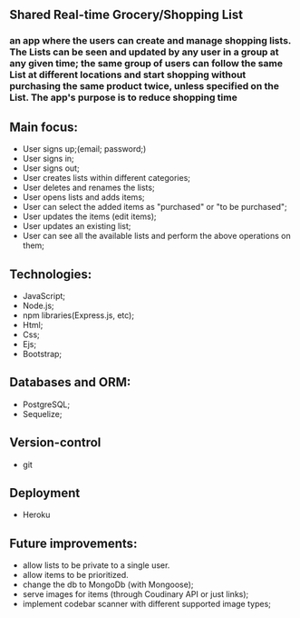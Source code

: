 ## Shared Real-time Grocery/Shopping List
### an app where the users can create and manage shopping lists. The Lists can be seen and updated by any user in a group at any given time; the same group of users can follow the same List at different locations and start shopping without purchasing the same product twice, unless specified  on the List. The app's purpose is to reduce shopping time

## Main focus:
- User signs up;(email; password;)
- User signs in;
- User signs out;
- User creates lists within different categories;
- User deletes and renames the lists;
- User opens lists and adds items; 
- User can select the added items as "purchased" or "to be purchased";
- User updates the items (edit items);
- User updates an existing list;
- User can see all the available lists and perform the above operations on them;

## Technologies:
- JavaScript;
- Node.js;
- npm libraries(Express.js, etc);
- Html;
- Css;
- Ejs;
- Bootstrap;
## Databases and ORM:
- PostgreSQL;
- Sequelize;
## Version-control
- git
## Deployment
- Heroku

## Future improvements:
- allow lists to be private to a single user.
- allow items to be prioritized.
- change the db to MongoDb (with Mongoose);
- serve images for items (through Coudinary API or just links);
- implement codebar scanner with different supported image types;
